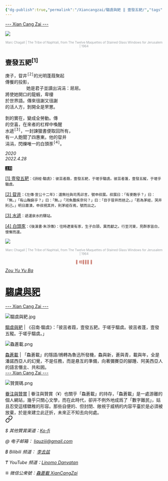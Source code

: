 ```yaml
---
{"dg-publish":true,"permalink":"/Xiancangzai/騶虞與豝 ‖ 壹發五豝/","tags":["騶虞與豝","李去兹"],"created":"2025-02-19T15:48:42.103+08:00"}
---
```




<div class="splitline"><a href="https://www.xiancangzai.com/">--- Xian Cang Zai ---</a></div>

![](https://i.pinimg.com/736x/83/8f/c1/838fc1356c1d0411b1bc7bde65089316.jpg)

<center><font size="1" color=#999ea2>Marc Chagall | The Tribe of Naphtali, from The Twelve Maquettes of Stained Glass Windows for Jerusalem | 1964</font></center>

## 壹發五豝<sup>[1]</sup>

<pre>
庚子，眢井<sup>[2]</sup>的光明蓬葭聚起
傳餐的投影，
        她是君子並讀出涓涓：㞎㞎。
將使她開口的龍蝦，卑棲
於世界語。傳來徂謝又徂謝
的活人方，剝開全是罘罳。

剝的實在，變成全勞動。傳
的空喜，在來者的杠桿中喚醒
水遞<sup>[3]</sup>，一封諫獵書便取回所有，
有一人飽聞了四惠東。他的眢井
涓涓，閃爍唯一的白頭豕<sup>[4]</sup>。
</pre>

<cite>2020</cite><br><cite>2022.4.28</cite>

<div class="spacer"></div>

<ins style="font-size:0.8em;background: black;color:white">注释</ins>

<ins>[1] 壹發五豝</ins><small>：《詩經·騶虞》：彼茁者葭，壹發五豝，于嗟乎騶虞。彼茁者蓬，壹發五豵，于嗟乎騶虞。</small>

<ins>[2] 眢井</ins><small>：《左傳·宣公十二年》：還無社與司馬卯言，號申叔展。叔展曰：「有麥麴乎？」曰：「無。」「有山鞠窮乎？」曰：「無。」「河魚腹疾奈何？」曰：「目于眢井而拯之。」「若為茅絰，哭井則己。」明日蕭潰，申叔視其井，則茅絰存焉，號而出之。</small>

<ins>[3] 水遞</ins><small>：遞運泉水的驛站。</small>

<ins>[4] 白頭豕</ins><small>：《後漢書·朱浮傳》：往時遼東有豕，生子白頭，異而獻之。行至河東，見群豕皆白，懷慚而還。</small>

<div class="spacer"></div>

![](https://i.pinimg.com/736x/b6/53/09/b6530938046ea754c21f3cbbe288066b.jpg)

<center><font size="1" color=#999ea2>Marc Chagall | The Tribe of Naphtali, from The Twelve Maquettes of Stained Glass Windows for Jerusalem | 1964</font></center>

<div class="spacer"></div>

<p style="text-align:center;color:#B54434;font-size:0.8em;">▮ 相𨳹󾗖􁴆 ▮</p>

<div class="header-container">
    <div class="triangle"></div>
    <div class="collect-media" style="background-image: url('https://www.xiancangzai.com/img/user/%E9%99%84%E4%BB%B6/attachment/%E9%A8%B6%E8%99%9E%E8%88%87%E8%B1%9D.jpg');">
        <a href="https://www.xiancangzai.com/Xiancangzai/%E9%A8%B6%E8%99%9E%E8%88%87%E8%B1%9D/" class="ncard-link"></a>
        <div class="collect-text">
            <a href="https://www.xiancangzai.com/Xiancangzai/%E9%A8%B6%E8%99%9E%E8%88%87%E8%B1%9D/">
                <cite>Zou Yu Yu Ba</cite>
                <h1>騶虞與豝</h1>
            </a>
        </div>
    </div>
</div>


<div class="splitline"><a href="https://www.xiancangzai.com/">--- Xian Cang Zai ---</a></div>

![騶虞與豝.jpg](/img/user/%E9%99%84%E4%BB%B6/attachment/%E9%A8%B6%E8%99%9E%E8%88%87%E8%B1%9D.jpg)

<div class="note"><ins>騶虞與豝</ins> | 《召南·騶虞》：「彼茁者葭，壹發五豝。于嗟乎騶虞。彼茁者蓬，壹發五豵。于嗟乎騶虞。」</div>

![鱻蒼載.png](/img/user/%E9%99%84%E4%BB%B6/%E9%99%84%E4%BB%B62024/%E9%B1%BB%E8%92%BC%E8%BC%89.png)

<div class="note"><ins>鱻蒼載</ins> | 「鱻蒼載」的隱語/鴘轉為魯迅所發機，鱻與新，蒼與青，載與年，全是潘諾西亞人的幻覺，不是任務，而是悬亙的準備，向著彌賽亞的腳踵、阿美西亞人的語言僭主、共和囻。</div>

<div class="splitline"><a href="https://www.xiancangzai.com/">--- Xian Cang Zai ---</a></div>

![贊賞碼.png](/img/user/%E9%99%84%E4%BB%B6/%E9%99%84%E4%BB%B62024/%E8%B4%8A%E8%B3%9E%E7%A2%BC.png)

<div class="note"><ins>眷注與贊賞</ins> | 眷注與贊賞（¥）也關乎「鱻蒼載」的持存，「鱻蒼載」是一處游離的個人網站，幾乎只關心文學，而在此時代，卻并不例外地成爲了「數字難民」，姑且忍受這樣驕稚的形容。那些自便的、但封閉、敞視于威柄的内容平臺於是必須被放棄，於是來建立此迂折，未來正不知去向何處。</div>


<div class="transclusion internal-embed is-loaded"><a class="markdown-embed-link" href="/Xiancangzai/LinkTree/" aria-label="Open link"><svg xmlns="http://www.w3.org/2000/svg" width="24" height="24" viewBox="0 0 24 24" fill="none" stroke="currentColor" stroke-width="2" stroke-linecap="round" stroke-linejoin="round" class="svg-icon lucide-link"><path d="M10 13a5 5 0 0 0 7.54.54l3-3a5 5 0 0 0-7.07-7.07l-1.72 1.71"></path><path d="M14 11a5 5 0 0 0-7.54-.54l-3 3a5 5 0 0 0 7.07 7.07l1.71-1.71"></path></svg></a><div class="markdown-embed">





<cite>$ 其他贊賞渠道：[Ko-fi](https://ko-fi.com/xiancangzai)</cite>

<cite>@ 电子邮箱： liquziii@gmail.com </cite>

<cite>฿ Bilibili 频道： [李去兹](https://space.bilibili.com/1676863200)</cite>

<cite>₸ YouTube 频道：[Linomo Danvatan](http://www.youtube.com/@LinomoDanvatan) </cite>

<cite>⁜ 微信公衆號：[鱻蒼載 XianCangZai](https://mp.weixin.qq.com/s/yneTMt9zIapGXF9yfuvOkg)</cite>


</div></div>

